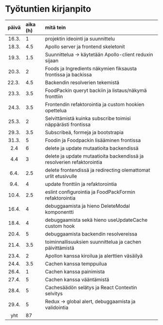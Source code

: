 # Työtuntien kirjanpito

| päivä  | aika (h) | mitä tein                                                              |
| :----: | :------- | :--------------------------------------------------------------------- |
| 16.3.  | 1        | projektin ideointi ja suunnittelu                                      |
| 18.3.  | 4.5      | Apollo server ja frontend skeletonit                                   |
| 19.3.  | 1.5      | Suunnittelua -> käytetään Apollo-client reduxin sijaan                 |
| 20.3.  | 2        | Foods ja Ingredients näkymien fiksausta frontissa ja backissa          |
| 22.3.  | 4.5      | Backendin resolverien tekemistä                                        |
| 23.3.  | 3.5      | FoodPackin queryt backiin ja listaus/näkymä fronttiin                  |
| 24.3.  | 3.5      | Frontendin refaktorointia ja custom hookien opettelua                  |
| 25.3.  | 2        | Selvittämistä kuinka subscribe toimisi näppärästi frontissa            |
| 29.3.  | 3.5      | Subscribeä, formeja ja bootstrapia                                     |
| 31.3.  | 5        | Foodin ja Foodpackin lisääminen frontissa                              |
|  2.4   | 6        | delete ja update mutaatioita backendissä                               |
|  4.4   | 3        | delete ja update mutaatioita backendissä ja resolverien refaktorointia |
|  6.4.  | 2.5      | delete frontendissä ja redirecting olemattomat urlit etusivulle        |
|  9.4.  | 4        | update fronttiin ja refaktorointia                                     |
| 10.4.  | 2.5      | eslint configurointia ja FoodPackFormin refaktorointia                 |
| 16.4.  | 4        | debuggaamista ja hieno DeleteModal komponentti                         |
| 18.4.  | 4        | debuggaamista sekä hieno useUpdateCache custom hook                    |
| 20.4.  | 5        | debuggaamista backendin resolvereissa                                  |
| 21.4.  | 3.5      | toiminnallisuuksien suunnittelua ja cachen päivittämistä               |
| 23.4.  | 2        | Apollon kanssa kiroilua ja alerttien väsäilyä                          |
| 24.4.  | 3.5      | Cachen kanssa temppuilua                                               |
| 26.4.  | 1        | Cachen kanssa painimista                                               |
| 27.4.  | 5        | Cachen kanssa vääntämistä                                              |
| 28.4.  | 5        | Cachesäädön selätys ja React Contextin selvitys                        |
| 29.4.  | 5        | Redux -> global alert, debuggaamista ja validointia                    |
|  yht   | 87       |                                                                        |
